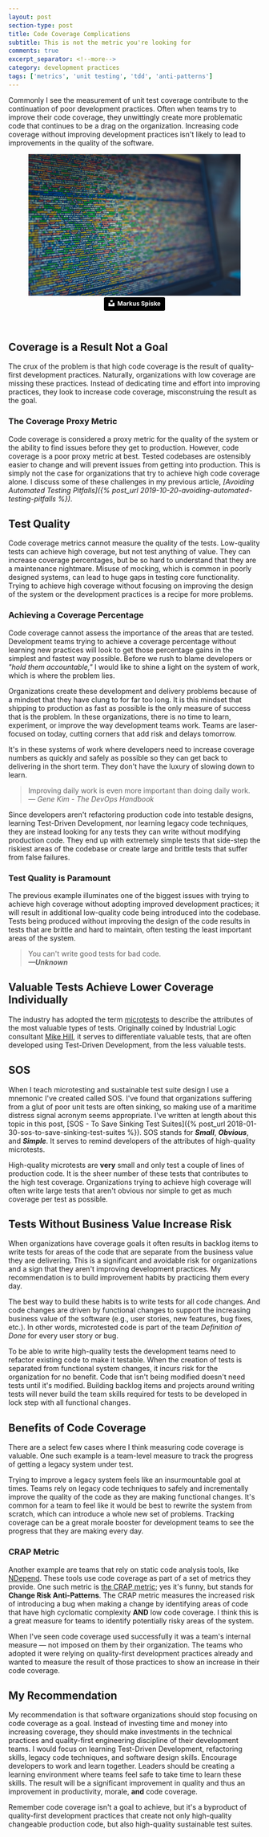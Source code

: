 ```yaml
---
layout: post
section-type: post
title: Code Coverage Complications 
subtitle: This is not the metric you're looking for
comments: true
excerpt_separator: <!--more-->
category: development practices 
tags: ['metrics', 'unit testing', 'tdd', 'anti-patterns']
---
```


Commonly I see the measurement of unit test coverage contribute to the continuation of poor development practices. Often when teams try to improve their code coverage, they unwittingly create more problematic code that continues to be a drag on the organization. Increasing code coverage without improving development practices isn't likely to lead to improvements in the quality of the software. 
<!--more-->

<figure>
    <img src="/img/messy-monitor.jpg" alt="Messy code on monitor screen" class="img-responsive" />
    <figcaption style='text-align:center'>
        <a style="background-color:black;color:white;text-decoration:none;padding:4px 6px;font-family:-apple-system, BlinkMacSystemFont, &quot;San Francisco&quot;, &quot;Helvetica Neue&quot;, Helvetica, Ubuntu, Roboto, Noto, &quot;Segoe UI&quot;, Arial, sans-serif;font-size:12px;font-weight:bold;line-height:1.2;display:inline-block;border-radius:3px" href="https://unsplash.com/@markusspiske?utm_medium=referral&amp;utm_campaign=photographer-credit&amp;utm_content=creditBadge" target="_blank" rel="noopener noreferrer" title="Download free do whatever you want high-resolution photos from Markus Spiske"><span style="display:inline-block;padding:2px 3px"><svg xmlns="http://www.w3.org/2000/svg" style="height:12px;width:auto;position:relative;vertical-align:middle;top:-2px;fill:white" viewBox="0 0 32 32"><title>unsplash-logo</title><path d="M10 9V0h12v9H10zm12 5h10v18H0V14h10v9h12v-9z"></path></svg></span><span style="display:inline-block;padding:2px 3px">Markus Spiske</span></a>
    </figcaption>
</figure>
<br />

## Coverage is a Result Not a Goal
The crux of the problem is that high code coverage is the result of quality-first development practices. Naturally, organizations with low coverage are missing these practices. Instead of dedicating time and effort into improving practices, they look to increase code coverage, misconstruing the result as the goal. 

### The Coverage Proxy Metric
Code coverage is considered a proxy metric for the quality of the system or the ability to find issues before they get to production. However, code coverage is a poor proxy metric at best. Tested codebases are ostensibly easier to change and will prevent issues from getting into production. This is simply not the case for organizations that try to achieve high code coverage alone. I discuss some of these challenges in my previous article, _[Avoiding Automated Testing Pitfalls]({% post_url 2019-10-20-avoiding-automated-testing-pitfalls %})_. 

## Test Quality
Code coverage metrics cannot measure the quality of the tests. Low-quality tests can achieve high coverage, but not test anything of value. They can increase coverage percentages, but be so hard to understand that they are a maintenance nightmare. Misuse of mocking, which is common in poorly designed systems, can lead to huge gaps in testing core functionality. Trying to achieve high coverage without focusing on improving the design of the system or the development practices is a recipe for more problems. 

### Achieving a Coverage Percentage
Code coverage cannot assess the importance of the areas that are tested. Development teams trying to achieve a coverage percentage without learning new practices will look to get those percentage gains in the simplest and fastest way possible. Before we rush to blame developers or _"hold them accountable,"_ I would like to shine a light on the system of work, which is where the problem lies. 

Organizations create these development and delivery problems because of a mindset that they have clung to for far too long. It is this mindset that shipping to production as fast as possible is the only measure of success that is the problem. In these organizations, there is no time to learn, experiment, or improve the way development teams work. Teams are laser-focused on today, cutting corners that add risk and delays tomorrow. 

It's in these systems of work where developers need to increase coverage numbers as quickly and safely as possible so they can get back to delivering in the short term. They don't have the luxury of slowing down to learn.

> Improving daily work is even more important than doing daily work.  
> _&mdash; Gene Kim - The DevOps Handbook_ 

Since developers aren't refactoring production code into testable designs, learning Test-Driven Development, nor learning legacy code techniques, they are instead looking for any tests they can write without modifying production code. They end up with extremely simple tests that side-step the riskiest areas of the codebase or create large and brittle tests that suffer from false failures. 

### Test Quality is Paramount
The previous example illuminates one of the biggest issues with trying to achieve high coverage without adopting improved development practices; it will result in additional low-quality code being introduced into the codebase. Tests being produced without improving the design of the code results in tests that are brittle and hard to maintain, often testing the least important areas of the system. 

> You can't write good tests for bad code.      
> _**&mdash;Unknown**_

## Valuable Tests Achieve Lower Coverage Individually
The industry has adopted the term [microtests](https://www.industriallogic.com/blog/history-microtests/) to describe the attributes of the most valuable types of tests. Originally coined by Industrial Logic consultant [Mike Hill](https://www.geepawhill.org), it serves to differentiate valuable tests, that are often developed using Test-Driven Development, from the less valuable tests. 

## SOS
When I teach microtesting and sustainable test suite design I use a mnemonic I've created called SOS. I've found that organizations suffering from a glut of poor unit tests are often sinking, so making use of a maritime distress signal acronym seems appropriate. I've written at length about this topic in this post, [SOS - To Save Sinking Test Suites]({% post_url 2018-01-30-sos-to-save-sinking-test-suites %}). SOS stands for **_Small_**, **_Obvious_**, and **_Simple_**. It serves to remind developers of the attributes of high-quality microtests. 

High-quality microtests are **very** small and only test a couple of lines of production code. It is the sheer number of these tests that contributes to the high test coverage. Organizations trying to achieve high coverage will often write large tests that aren't obvious nor simple to get as much coverage per test as possible. 

## Tests Without Business Value Increase Risk
When organizations have coverage goals it often results in backlog items to write tests for areas of the code that are separate from the business value they are delivering. This is a significant and avoidable risk for organizations and a sign that they aren't improving development practices. My recommendation is to build improvement habits by practicing them every day. 

The best way to build these habits is to write tests for all code changes. And code changes are driven by functional changes to support the increasing business value of the software (e.g., user stories, new features, bug fixes, etc.). In other words, microtested code is part of the team _Definition of Done_ for every user story or bug.

 To be able to write high-quality tests the development teams need to refactor existing code to make it testable. When the creation of tests is separated from functional system changes, it incurs risk for the organization for no benefit. Code that isn't being modified doesn't need tests until it's modified. Building backlog items and projects around writing tests will never build the team skills required for tests to be developed in lock step with all functional changes. 

## Benefits of Code Coverage
There are a select few cases where I think measuring code coverage is valuable. One such example is a team-level measure to track the progress of getting a legacy system under test. 

Trying to improve a legacy system feels like an insurmountable goal at times. Teams rely on legacy code techniques to safely and incrementally improve the quality of the code as they are making functional changes. It's common for a team to feel like it would be best to rewrite the system from scratch, which can introduce a whole new set of problems. Tracking coverage can be a great morale booster for development teams to see the progress that they are making every day.

### CRAP Metric
Another example are teams that rely on static code analysis tools, like [NDepend](https://www.ndepend.com/). These tools use code coverage as part of a set of metrics they provide. One such metric is [the CRAP metric](https://blog.ndepend.com/crap-metric-thing-tells-risk-code/); yes it's funny, but stands for **Change Risk Anti-Patterns**. The CRAP metric measures the increased risk of introducing a bug when making a change by identifying areas of code that have high cyclomatic complexity **AND** low code coverage. I think this is a great measure for teams to identify potentially risky areas of the system.  

When I've seen code coverage used successfully it was a team's internal measure &mdash; not imposed on them by their organization. The teams who adopted it were relying on quality-first development practices already and wanted to measure the result of those practices to show an increase in their code coverage. 

## My Recommendation
My recommendation is that software organizations should stop focusing on code coverage as a goal. Instead of investing time and money into increasing coverage, they should make investments in the technical practices and quality-first engineering discipline of their development teams. I would focus on learning Test-Driven Development, refactoring skills, legacy code techniques, and software design skills. Encourage developers to work and learn together. Leaders should be creating a learning environment where teams feel safe to take time to learn these skills. The result will be a significant improvement in quality and thus an improvement in productivity, morale, **and** code coverage. 

Remember code coverage isn't a goal to achieve, but it's a byproduct of quality-first development practices that create not only high-quality changeable production code, but also high-quality sustainable test suites. 
